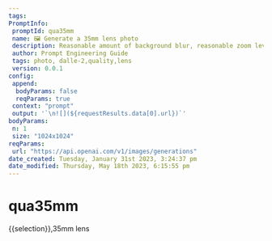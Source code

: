 ```yaml
---
tags: 
PromptInfo:
 promptId: qua35mm 
 name: 🖼️ Generate a 35mm lens photo 
 description: Reasonable amount of background blur, reasonable zoom level.
 author: Prompt Engineering Guide
 tags: photo, dalle-2,quality,lens
 version: 0.0.1
config:
 append:
  bodyParams: false
  reqParams: true
 context: "prompt"
 output: '`\n![](${requestResults.data[0].url})`'
bodyParams:
 n: 1
 size: "1024x1024"
reqParams:
 url: "https://api.openai.com/v1/images/generations"
date_created: Tuesday, January 31st 2023, 3:24:37 pm
date_modified: Thursday, May 18th 2023, 6:15:55 pm
---
```

# qua35mm
{{selection}},35mm lens